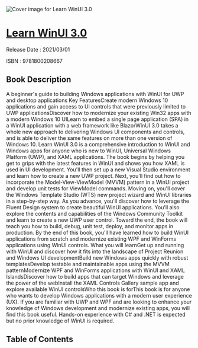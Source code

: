 ![Cover image for Learn WinUI 3.0](https://imgdetail.ebookreading.net/cover/cover/202109/EB9781800208667.jpg)

[Learn WinUI 3.0](https://ebookreading.net/view/book/Learn+WinUI+3.0-EB9781800208667_1.html "Learn WinUI 3.0")
====================================================================================================================

Release Date : 2021/03/01

ISBN : 9781800208667

Book Description
-----------------

A beginner's guide to building Windows applications with WinUI for UWP and desktop applications
Key FeaturesCreate modern Windows 10 applications and gain access to UI controls that were previously limited to UWP applicationsDiscover how to modernize your existing Win32 apps with a modern Windows 10 UILearn to embed a single page application (SPA) in a WinUI application with a web framework like BlazorWinUI 3.0 takes a whole new approach to delivering Windows UI components and controls, and is able to deliver the same features on more than one version of Windows 10. Learn WinUI 3.0 is a comprehensive introduction to WinUI and Windows apps for anyone who is new to WinUI, Universal Windows Platform (UWP), and XAML applications.
The book begins by helping you get to grips with the latest features in WinUI and shows you how XAML is used in UI development. You'll then set up a new Visual Studio environment and learn how to create a new UWP project. Next, you'll find out how to incorporate the Model-View-ViewModel (MVVM) pattern in a WinUI project and develop unit tests for ViewModel commands. Moving on, you'll cover the Windows Template Studio (WTS) new project wizard and WinUI libraries in a step-by-step way. As you advance, you'll discover how to leverage the Fluent Design system to create beautiful WinUI applications. You'll also explore the contents and capabilities of the Windows Community Toolkit and learn to create a new UWP user control. Toward the end, the book will teach you how to build, debug, unit test, deploy, and monitor apps in production.
By the end of this book, you'll have learned how to build WinUI applications from scratch and modernize existing WPF and WinForms applications using WinUI controls.
What you will learnGet up and running with WinUI and discover how it fits into the landscape of Project Reunion and Windows UI developmentBuild new Windows apps quickly with robust templatesDevelop testable and maintainable apps using the MVVM patternModernize WPF and WinForms applications with WinUI and XAML IslandsDiscover how to build apps that can target Windows and leverage the power of the webInstall the XAML Controls Gallery sample app and explore available WinUI controlsWho this book is forThis book is for anyone who wants to develop Windows applications with a modern user experience (UX). If you are familiar with UWP and WPF and are looking to enhance your knowledge of Windows development and modernize existing apps, you will find this book useful. Hands-on experience with C# and .NET is expected but no prior knowledge of WinUI is required.


Table of Contents
-----------------

